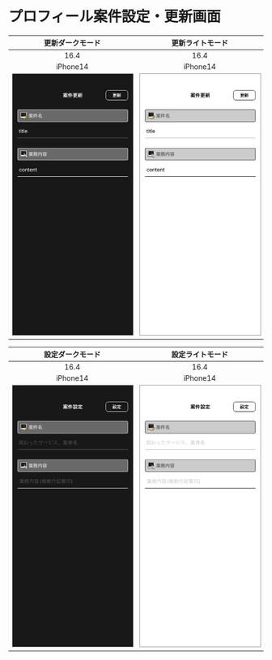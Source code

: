 # プロフィール案件設定・更新画面

|更新ダークモード|更新ライトモード|
|:---:|:---:|
|16.4|16.4|
|iPhone14|iPhone14|
|<img src='../ReferenceImages_64/プロフィール案件設定・更新画面/testProfileUpdateProjectViewController_更新_ダークモード_iPhone_16_4_390x844@3x.png' width='390' style='border: 1px solid #999' />|<img src='../ReferenceImages_64/プロフィール案件設定・更新画面/testProfileUpdateProjectViewController_更新_ライトモード_iPhone_16_4_390x844@3x.png' width='390' style='border: 1px solid #999' />|

|設定ダークモード|設定ライトモード|
|:---:|:---:|
|16.4|16.4|
|iPhone14|iPhone14|
|<img src='../ReferenceImages_64/プロフィール案件設定・更新画面/testProfileUpdateProjectViewController_設定_ダークモード_iPhone_16_4_390x844@3x.png' width='390' style='border: 1px solid #999' />|<img src='../ReferenceImages_64/プロフィール案件設定・更新画面/testProfileUpdateProjectViewController_設定_ライトモード_iPhone_16_4_390x844@3x.png' width='390' style='border: 1px solid #999' />|


